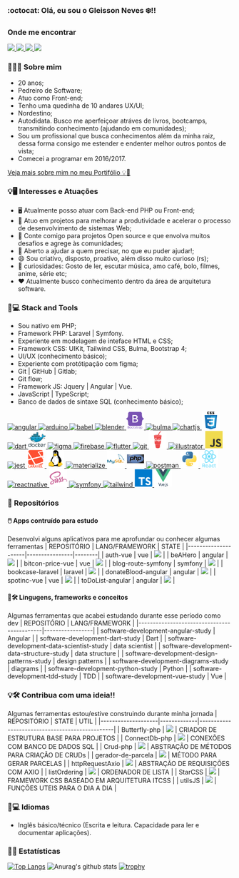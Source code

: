 ### :octocat: Olá, eu sou o Gleisson Neves ❄️!!
### Onde me encontrar
<span>
  <a href="https://www.linkedin.com/in/gleissonneves/" rel="nofollow noreferrer">
    <img src="https://img.shields.io/static/v1?label=me&message=Linkedin&color=0A66C2&style=for-the-badge&logo=linkedin"/>
  </a>
</span>

<span>
  <a href="https://www.figma.com/@gleissonneves" rel="nofollow noreferrer">
    <img src="https://img.shields.io/static/v1?label=me&message=Figma&color=3b1275&style=for-the-badge&logo=figma"/>
  </a>
</span>

<span>
  <a href="https://www.behance.net/gleissonneves" rel="nofollow noreferrer">
    <img src="https://img.shields.io/static/v1?label=me&message=Behance&color=1769FF&style=for-the-badge&logo=behance"/>
  </a>
</span>

<span>
  <a href="https://www.instagram.com/gleissonneves_/" rel="nofollow noreferrer">
    <img src="https://img.shields.io/static/v1?label=me&message=Instagram&color=E4405F&style=for-the-badge&logo=instagram"/>
  </a>
</span>


### 👨🏻‍💻 Sobre mim

* 20 anos;
* Pedreiro de Software;
* Atuo como Front-end;
* Tenho uma quedinha de 10 andares UX/UI;
* Nordestino;
* Autodidata. Busco me aperfeiçoar atráves de livros, bootcamps, transmitindo conhecimento (ajudando em comunidades);
* Sou um profissional que busca conhecimentos além da minha raiz, dessa forma consigo me estender e endenter melhor outros pontos de vista;
* Comecei a programar em 2016/2017.

[Veja mais sobre mim no meu Portifólio 💡:blue_heart:](https://gleissonneves.github.io/gleissonneves/)

### 💡🖥️ Interesses e Atuações

* 🖥️ Atualmente posso atuar com Back-end PHP ou Front-end;
* 🌱 Atuo em projetos para melhorar a produtividade e acelerar o processo de desenvolvimento de sistemas Web;
* 👻 Conte comigo para projetos Open source e que envolva muitos desafios e agrege às comunidades;
* 💬 Aberto a ajudar a quem precisar, no que eu puder ajudar!;
* 😄 Sou criativo, disposto, proativo, além disso muito curioso (rs);
* 🤡 curiosidades: Gosto de ler, escutar música, amo café, bolo, filmes, anime, série etc;
* ❤️ Atualmente busco conhecimento dentro da área de arquitetura software.

### 🚀💻 Stack and Tools

* Sou nativo em PHP;
* Framework PHP: Laravel | Symfony.
* Experiente em modelagem de inteface HTML e CSS;
* Framework CSS: UIKit, Tailwind CSS, Bulma, Bootstrap 4;
* UI/UX (conhecimento básico);
* Experiente com protótipação com figma;
* Git | GitHub | Gitlab;
* Git flow;
* Framework JS: Jquery | Angular | Vue.
* JavaScript | TypeScript;
* Banco de dados de sintaxe SQL (conhecimento básico);


<p align="left"> <a href="https://angular.io" target="_blank"> <img src="https://angular.io/assets/images/logos/angular/angular.svg" alt="angular" width="40" height="40"/> </a> <a href="https://www.arduino.cc/" target="_blank"> <img src="https://cdn.worldvectorlogo.com/logos/arduino-1.svg" alt="arduino" width="40" height="40"/> </a> <a href="https://babeljs.io/" target="_blank"> <img src="https://www.vectorlogo.zone/logos/babeljs/babeljs-icon.svg" alt="babel" width="40" height="40"/> </a> <a href="https://www.blender.org/" target="_blank"> <img src="https://download.blender.org/branding/community/blender_community_badge_white.svg" alt="blender" width="40" height="40"/> </a> <a href="https://getbootstrap.com" target="_blank"> <img src="https://raw.githubusercontent.com/devicons/devicon/master/icons/bootstrap/bootstrap-plain-wordmark.svg" alt="bootstrap" width="40" height="40"/> </a> <a href="https://bulma.io/" target="_blank"> <img src="https://raw.githubusercontent.com/gilbarbara/logos/804dc257b59e144eaca5bc6ffd16949752c6f789/logos/bulma.svg" alt="bulma" width="40" height="40"/> </a> <a href="https://www.chartjs.org" target="_blank"> <img src="https://www.chartjs.org/media/logo-title.svg" alt="chartjs" width="40" height="40"/> </a> <a href="https://www.w3schools.com/css/" target="_blank"> <img src="https://raw.githubusercontent.com/devicons/devicon/master/icons/css3/css3-original-wordmark.svg" alt="css3" width="40" height="40"/> </a> <a href="https://dart.dev" target="_blank"> <img src="https://www.vectorlogo.zone/logos/dartlang/dartlang-icon.svg" alt="dart" width="40" height="40"/> </a> <a href="https://www.docker.com/" target="_blank"> <img src="https://raw.githubusercontent.com/devicons/devicon/master/icons/docker/docker-original-wordmark.svg" alt="docker" width="40" height="40"/> </a> <a href="https://www.figma.com/" target="_blank"> <img src="https://www.vectorlogo.zone/logos/figma/figma-icon.svg" alt="figma" width="40" height="40"/> </a> <a href="https://firebase.google.com/" target="_blank"> <img src="https://www.vectorlogo.zone/logos/firebase/firebase-icon.svg" alt="firebase" width="40" height="40"/> </a> <a href="https://flutter.dev" target="_blank"> <img src="https://www.vectorlogo.zone/logos/flutterio/flutterio-icon.svg" alt="flutter" width="40" height="40"/> </a> <a href="https://git-scm.com/" target="_blank"> <img src="https://www.vectorlogo.zone/logos/git-scm/git-scm-icon.svg" alt="git" width="40" height="40"/> </a> <a href="https://gulpjs.com" target="_blank"> <img src="https://raw.githubusercontent.com/devicons/devicon/master/icons/gulp/gulp-plain.svg" alt="gulp" width="40" height="40"/> </a> <a href="https://www.adobe.com/in/products/illustrator.html" target="_blank"> <img src="https://www.vectorlogo.zone/logos/adobe_illustrator/adobe_illustrator-icon.svg" alt="illustrator" width="40" height="40"/> </a> <a href="https://developer.mozilla.org/en-US/docs/Web/JavaScript" target="_blank"> <img src="https://raw.githubusercontent.com/devicons/devicon/master/icons/javascript/javascript-original.svg" alt="javascript" width="40" height="40"/> </a> <a href="https://jestjs.io" target="_blank"> <img src="https://www.vectorlogo.zone/logos/jestjsio/jestjsio-icon.svg" alt="jest" width="40" height="40"/> </a> <a href="https://laravel.com/" target="_blank"> <img src="https://raw.githubusercontent.com/devicons/devicon/master/icons/laravel/laravel-plain-wordmark.svg" alt="laravel" width="40" height="40"/> </a> <a href="https://www.linux.org/" target="_blank"> <img src="https://raw.githubusercontent.com/devicons/devicon/master/icons/linux/linux-original.svg" alt="linux" width="40" height="40"/> </a> <a href="https://materializecss.com/" target="_blank"> <img src="https://raw.githubusercontent.com/prplx/svg-logos/5585531d45d294869c4eaab4d7cf2e9c167710a9/svg/materialize.svg" alt="materialize" width="40" height="40"/> </a> <a href="https://www.mysql.com/" target="_blank"> <img src="https://raw.githubusercontent.com/devicons/devicon/master/icons/mysql/mysql-original-wordmark.svg" alt="mysql" width="40" height="40"/> </a> <a href="https://www.php.net" target="_blank"> <img src="https://raw.githubusercontent.com/devicons/devicon/master/icons/php/php-original.svg" alt="php" width="40" height="40"/> </a> <a href="https://postman.com" target="_blank"> <img src="https://www.vectorlogo.zone/logos/getpostman/getpostman-icon.svg" alt="postman" width="40" height="40"/> </a> <a href="https://www.python.org" target="_blank"> <img src="https://raw.githubusercontent.com/devicons/devicon/master/icons/python/python-original.svg" alt="python" width="40" height="40"/> </a> <a href="https://reactjs.org/" target="_blank"> <img src="https://raw.githubusercontent.com/devicons/devicon/master/icons/react/react-original-wordmark.svg" alt="react" width="40" height="40"/> </a> <a href="https://reactnative.dev/" target="_blank"> <img src="https://reactnative.dev/img/header_logo.svg" alt="reactnative" width="40" height="40"/> </a> <a href="https://sass-lang.com" target="_blank"> <img src="https://raw.githubusercontent.com/devicons/devicon/master/icons/sass/sass-original.svg" alt="sass" width="40" height="40"/> </a> <a href="https://symfony.com" target="_blank"> <img src="https://symfony.com/logos/symfony_black_03.svg" alt="symfony" width="40" height="40"/> </a> <a href="https://tailwindcss.com/" target="_blank"> <img src="https://www.vectorlogo.zone/logos/tailwindcss/tailwindcss-icon.svg" alt="tailwind" width="40" height="40"/> </a> <a href="https://www.typescriptlang.org/" target="_blank"> <img src="https://raw.githubusercontent.com/devicons/devicon/master/icons/typescript/typescript-original.svg" alt="typescript" width="40" height="40"/> </a> <a href="https://vuejs.org/" target="_blank"> <img src="https://raw.githubusercontent.com/devicons/devicon/master/icons/vuejs/vuejs-original-wordmark.svg" alt="vuejs" width="40" height="40"/> </a> </p>

### :toolbox: Repositórios
#### :computer_mouse: Apps contruído para estudo
Desenvolvi alguns aplicativos para me aprofundar ou conhecer algumas ferramentas
| REPOSITÓRIO         | LANG/FRAMEWORK | STATE  |
|---------------------|----------------|--------|
| auth-vue            | vue            | <img src="https://img.shields.io/badge/status project-finished-red"/> |
| beAHero             | angular        | <img src="https://img.shields.io/badge/status project-finished-red"/> |
| bitcon-price-vue    | vue            | <img src="https://img.shields.io/badge/status project-finished-red"/> |
| blog-route-symfony  | symfony        | <img src="https://img.shields.io/badge/status project-finished-red"/> |
| bookcase-laravel    | laravel        | <img src="https://img.shields.io/badge/status project-finished-red"/> |
| donateBlood-angular | angular        | <img src="https://img.shields.io/badge/status project-finished-red"/> |
| spotinc-vue         | vue            | <img src="https://img.shields.io/badge/status project-finished-red"/> |
| toDoList-angular    | angular        | <img src="https://img.shields.io/badge/status project-finished-red"/> |


#### :bookmark_tabs::hammer_and_wrench: Lingugens, frameworks e conceitos
Algumas ferramentas que acabei estudando durante esse período como dev 
| REPOSITÓRIO                                | LANG/FRAMEWORK  |
|--------------------------------------------|-----------------|
| software-development-angular-study         | Angular         |
| software-development-dart-study            | Dart            |
| software-development-data-scientist-study  | data scientist  |
| software-development-data-structure-study  | data structure  |
| software-development-design-patterns-study | design patterns |
| software-development-diagrams-study        | diagrams        |
| software-development-python-study          | Python          |
| software-development-tdd-study             | TDD             |
| software-development-vue-study             | Vue             |


### :bulb::hammer_and_wrench: Contribua com uma ideia!!
Algumas ferramentas estou/estive construindo durante minha jornada
| REPOSITÓRIO        | STATE       | UTIL                                           |
|--------------------|-------------|------------------------------------------------|
| Butterfly-php      | <img src="https://img.shields.io/badge/status project-depreciated-red"/> | CRIADOR DE ESTRUTURA BASE PARA PROJETOS        |
| ConnectDb-php      | <img src="https://img.shields.io/badge/status project-depreciated-red"/> | CONEXÕES COM BANCO DE DADOS SQL                |
| Crud-php           | <img src="https://img.shields.io/badge/status project-depreciated-red"/> | ABSTRAÇÃO DE MÉTODOS PARA CRIAÇÃO DE CRUDs     |
| gerador-de-parcela | <img src="https://img.shields.io/badge/status project-welcome-green"/> | MÉTODO PARA GERAR PARCELAS                       |
| httpRequestAxio    | <img src="https://img.shields.io/badge/status project-dev-yello"/> | ABSTRAÇÃO DE REQUISIÇÕES COM AXIO            |
| listOrdering       | <img src="https://img.shields.io/badge/status project-welcome-green"/> | ORDENADOR DE LISTA                               |
| StarCSS            | <img src="https://img.shields.io/badge/status project-depreciated-red"/> | FRAMEWORK CSS BASEADO EM ARQUITETURA ITCSS |
| utilsJS            | <img src="https://img.shields.io/badge/status project-dev-yello"/> | FUNÇÕES UTEIS PARA O DIA A DIA               |

### 🚀💻 Idiomas
* Inglês básico/técnico (Escrita e leitura. Capacidade para ler e documentar aplicações).

### 🧮📐 Estatísticas

[![Top Langs](https://github-readme-stats.vercel.app/api/top-langs/?username=gleissonneves&hide=html,hack&theme=tokyonight)](https://github.com/anuraghazra/github-readme-stats)
![Anurag's github stats](https://github-readme-stats.vercel.app/api?username=gleissonneves&show_icons=true&theme=tokyonight)
[![trophy](https://github-profile-trophy.vercel.app/?username=gleissonneves&theme=gruvbox)](https://github.com/gleissonneves/github-profile-trophy)

